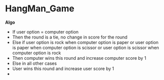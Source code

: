# HangMan_Game

**Algo**
- If user option = computer option
- Then the round is a tie, no change in score for the round
- Else if user option is rock when computer option is paper or user option is paper when computer option is scissor or user option is scissor when computer option is rock
- Then computer wins this round and increase computer score by 1
- Else in all other cases
- User wins this round and increase user score by 1
- 

